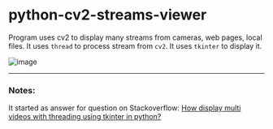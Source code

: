 # python-cv2-streams-viewer
Program uses cv2 to display many streams from cameras, web pages, local files. It uses `thread` to process stream from `cv2`. It uses `tkinter` to display it.

![image]()


---

### Notes:

It started as answer for question on Stackoverflow: [How display multi videos with threading using tkinter in python?](https://stackoverflow.com/questions/65876044/how-display-multi-videos-with-threading-using-tkinter-in-python/)

